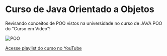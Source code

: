 # Curso de Java Orientado a Objetos
Revisando conceitos de POO vistos na universidade no curso de JAVA POO do "Curso em Video"!
 
![POO](https://user-images.githubusercontent.com/71236667/112097120-39fdb300-8b7e-11eb-87f1-f0d28d7046b3.png)

[Acesse playlist do curso no YouTube](https://www.youtube.com/playlist?list=PLHz_AreHm4dkqe2aR0tQK74m8SFe-aGsY)
